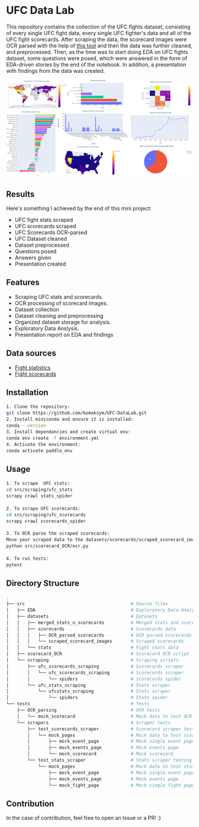 # UFC Data Lab

This repository contains the collection of the UFC fights dataset, consisting of every single UFC fight data, every single UFC fighter's data and all of the UFC fight scorecards. After scraping the data, the scorecard images were OCR parsed with the help of <a href="https://github.com/PaddlePaddle/PaddleOCR">this tool</a> and then the data was further cleaned, and preprocessed. Then, as the time was to start doing EDA on UFC fights dataset, some questions were posed, which were answered in the form of EDA-driven stories by the end of the notebook. In addition, a presentation with findings from the data was created. 

<img src="images/preview.png">

## Results
Here's something I achieved by the end of this mini project:
* UFC fight stats scraped
* UFC scorecards scraped
* UFC Scorecards OCR-parsed
* UFC Dataset cleaned
* Dataset preprocessed
* Questions posed
* Answers given
* Presentation created


## Features
- Scraping UFC stats and scorecards.
- OCR processing of scorecard images.
- Dataset collection
- Dataset cleaning and preprocessing
- Organized dataset storage for analysis.
- Exploratory Data Anslysis.
- Presentation report on EDA and findings

## Data sources
- <a href="http://ufcstats.com/">Fight statistics</a>
- <a href="https://www.ufc.com/scorecards/">Fight scorecards</a>

## Installation
```bash
1. Clone the repository:
git clone https://github.com/komaksym/UFC-DataLab.git
2. Install miniconda and ensure it is installed:
conda --version
3. Install dependancies and create virtual env:
conda env create -f environment.yml
4. Activate the environment:
conda activate paddle_env
```

## Usage
```bash
1. To scrape  UFC stats:
cd src/scraping/ufc_stats
scrapy crawl stats_spider

2. To scrape UFC scorecards:
cd src/scraping/ufc_scorecards
scrapy crawl scorecards_spider

3. To OCR parse the scraped scorecards:
Move your scraped data to the datasets/scorecards/scraped_scorecard_images/new_version_scorecards/
python src/scorecard_OCR/ocr.py

4. To run tests:
pytest
```

## Directory Structure
```bash 
. 
├── src                                        # Source files
│   ├── EDA                                    # Exploratory Data Analysis
│   ├── datasets                               # Datasets
│   │   ├── merged_stats_n_scorecards          # Merged stats and scorecards dataset
│   │   ├── scorecards                         # Scorecards data
│   │   │   ├── OCR_parsed_scorecards          # OCR parsed scorecards
│   │   │   └── scraped_scorecard_images       # Scraped scorecards
│   │   └── stats                              # Fight stats data
│   ├── scorecard_OCR                          # Scorecard OCR script
│   └── scraping                               # Scraping scripts
│       ├── ufc_scorecards_scraping            # Scorecards scraper
│       │   └── ufc_scorecards_scraping        # Scorecards scraper
│       │       └── spiders                    # Scorecards spider
│       └── ufc_stats_scraping                 # Stats scraper
│           └── ufcstats_scraping              # Stats scraper
│               └── spiders                    # Stats spider
└── tests                                      # Tests
    ├── OCR_parsing                            # OCR tests
    │   └── mock_scorecard                     # Mock data to test OCR on
    └── scrapers                               # Scraper tests
        ├── test_scorecards_scraper            # Scorecard scraper testing
        │   └── mock_pages                     # Mock data to test scorecard scraper on
        │       ├── mock_event_page            # Mock single event page
        │       ├── mock_events_page           # Mock events page
        │       └── mock_scorecard             # Mock scorecard
        └── test_stats_scraper                 # Stats scraper testing
            └── mock_pages                     # Mock data to test stats scraper on
                ├── mock_event_page            # Mock single event page
                ├── mock_events_page           # Mock events page
                └── mock_fight_page            # Mock single fight page
```
## Contribution
In the case of contribution, feel free to open an Issue or a PR! :)
